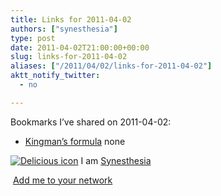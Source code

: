 ```yaml
---
title: Links for 2011-04-02
authors: ["synesthesia"]
type: post
date: 2011-04-02T21:00:00+00:00
slug: links-for-2011-04-02 
aliases: ["/2011/04/02/links-for-2011-04-02"]
aktt_notify_twitter:
  - no

---
```

Bookmarks I&#8217;ve shared on 2011-04-02:

  * [Kingman&#8217;s formula][1] 
    none</li> </ul> 
    
    <p class="deliciouslink">
      <a href="https://del.icio.us/synesthesia" title="See all my bookmarks on del.icio.us"><img src="https://www.synesthesia.co.uk/images/deliciousicon.jpg" alt="Delicious icon" /></a>&nbsp;I am <a href="https://del.icio.us/synesthesia" title="See all my bookmarks on del.icio.us">Synesthesia</a>
    </p>
    
    <p class="deliciouslink">
      <a href="https://del.icio.us/network?add=synesthesia" title="Add me to your del.icio.us network"><img src="https://www.synesthesia.co.uk/images/add.gif" alt="" /></a>&nbsp;<a href="https://del.icio.us/network?add=synesthesia" title="Add me to your del.icio.us network">Add me to your network</a>
    </p>

 [1]: https://en.m.wikipedia.org/wiki/Kingman's_formula